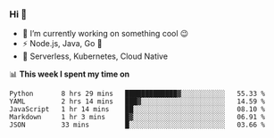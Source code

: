 ### Hi 👋

<!--
**nodejh/nodejh** is a ✨ _special_ ✨ repository because its `README.md` (this file) appears on your GitHub profile.

Here are some ideas to get you started:

- 🔭 I’m currently working on ...
- 🌱 I’m currently learning ...
- 👯 I’m looking to collaborate on ...
- 🤔 I’m looking for help with ...
- 💬 Ask me about ...
- 📫 How to reach me: ...
- 😄 Pronouns: ...
- ⚡ Fun fact: ...
-->

- 🔭 I’m currently working on something cool :wink:
- ⚡ Node.js, Java, Go :thought_balloon:
- 🤖 Serverless, Kubernetes, Cloud Native

📊 **This week I spent my time on**

<!--START_SECTION:waka-->
```text
Python       8 hrs 29 mins   █████████████▓░░░░░░░░░░░   55.33 % 
YAML         2 hrs 14 mins   ███▓░░░░░░░░░░░░░░░░░░░░░   14.59 % 
JavaScript   1 hr 14 mins    ██░░░░░░░░░░░░░░░░░░░░░░░   08.10 % 
Markdown     1 hr 3 mins     █▓░░░░░░░░░░░░░░░░░░░░░░░   06.91 % 
JSON         33 mins         █░░░░░░░░░░░░░░░░░░░░░░░░   03.66 % 
```
<!--END_SECTION:waka-->


<!--
:traffic_light: **Visitors**

![visitors](https://visitor-badge.glitch.me/badge?page_id=nodejh.nodejh)
-->
